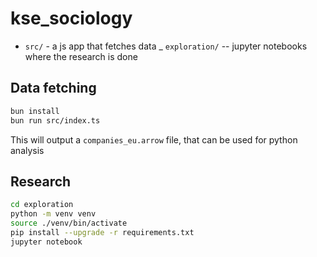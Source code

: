 # kse_sociology

- `src/` - a js app that fetches data
_ `exploration/` -- jupyter notebooks where the research is done

## Data fetching

```bash
bun install
bun run src/index.ts
```

This will output a `companies_eu.arrow` file, that can be used for python analysis

## Research

```bash
cd exploration
python -m venv venv
source ./venv/bin/activate
pip install --upgrade -r requirements.txt
jupyter notebook
```

